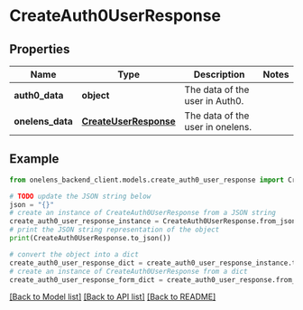 # CreateAuth0UserResponse


## Properties

Name | Type | Description | Notes
------------ | ------------- | ------------- | -------------
**auth0_data** | **object** | The data of the user in Auth0. | 
**onelens_data** | [**CreateUserResponse**](CreateUserResponse.md) | The data of the user in onelens. | 

## Example

```python
from onelens_backend_client.models.create_auth0_user_response import CreateAuth0UserResponse

# TODO update the JSON string below
json = "{}"
# create an instance of CreateAuth0UserResponse from a JSON string
create_auth0_user_response_instance = CreateAuth0UserResponse.from_json(json)
# print the JSON string representation of the object
print(CreateAuth0UserResponse.to_json())

# convert the object into a dict
create_auth0_user_response_dict = create_auth0_user_response_instance.to_dict()
# create an instance of CreateAuth0UserResponse from a dict
create_auth0_user_response_form_dict = create_auth0_user_response.from_dict(create_auth0_user_response_dict)
```
[[Back to Model list]](../README.md#documentation-for-models) [[Back to API list]](../README.md#documentation-for-api-endpoints) [[Back to README]](../README.md)


